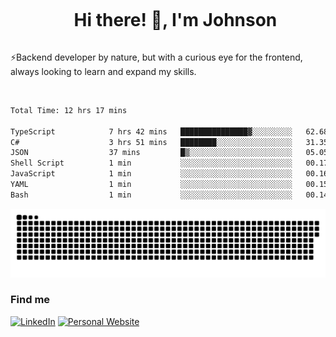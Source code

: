 <div id="user-content-toc">
  <ul align="center">
    <summary><h1 style="display: inline-block">Hi there! 👋, I'm Johnson</h1></summary>
  </ul>
</div>

⚡Backend developer by nature, but with a curious eye for the frontend, always looking to learn and expand my skills.

<br>


<!--START_SECTION:waka-->

```txt
Total Time: 12 hrs 17 mins

TypeScript            7 hrs 42 mins   ███████████████▓░░░░░░░░░   62.68 %
C#                    3 hrs 51 mins   ████████░░░░░░░░░░░░░░░░░   31.35 %
JSON                  37 mins         █▒░░░░░░░░░░░░░░░░░░░░░░░   05.05 %
Shell Script          1 min           ░░░░░░░░░░░░░░░░░░░░░░░░░   00.17 %
JavaScript            1 min           ░░░░░░░░░░░░░░░░░░░░░░░░░   00.16 %
YAML                  1 min           ░░░░░░░░░░░░░░░░░░░░░░░░░   00.15 %
Bash                  1 min           ░░░░░░░░░░░░░░░░░░░░░░░░░   00.14 %
```

<!--END_SECTION:waka-->

<picture>
  <source  srcset="https://github.com/joshwambere/joshwambere/blob/output/github-contribution-grid-snake-dark.svg?palette=github-dark">
  <source  srcset="https://github.com/joshwambere/joshwambere/blob/output/github-contribution-grid-snake.svg">
  <img alt="github contribution grid snake animation" src="https://github.com/joshwambere/joshwambere/blob/output/github-contribution-grid-snake.svg">
</picture>

### Find me
<a href="https://www.linkedin.com/in/dusabe-johnson" target="_blank"><img src="https://img.shields.io/badge/LinkedIn-%230077B5.svg?&style=flat&logo=linkedin&logoColor=white" alt="LinkedIn"></a>
‎‎ [![Personal Website](https://img.shields.io/badge/visit-Johnsonis.me-blue)](https://johnsonis.me/)
